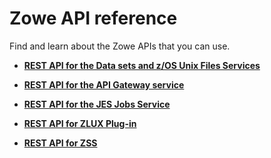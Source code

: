 # Zowe API reference

Find and learn about the Zowe APIs that you can use.

- **[REST API for the Data sets and z/OS Unix Files Services](https://petstore.swagger.io/?url=https://raw.githubusercontent.com/zowe/docs-site/docs-staging/api_definitions/datasets.json)**

- **[REST API for the API Gateway service](https://petstore.swagger.io/?url=https://raw.githubusercontent.com/zowe/docs-site/docs-staging/api_definitions/gateway.json)**

- **[REST API for the JES Jobs Service](https://petstore.swagger.io/?url=https://raw.githubusercontent.com/zowe/docs-site/docs-staging/api_definitions/jobs.json)**

- **[REST API for ZLUX Plug-in](https://petstore.swagger.io/?url=https://raw.githubusercontent.com/zowe/docs-site/docs-staging/api_definitions/zlux-plugin.json)**

- **[REST API for ZSS](https://petstore.swagger.io/?url=https://raw.githubusercontent.com/zowe/docs-site/docs-staging/api_definitions/swagger-zss.json)**

